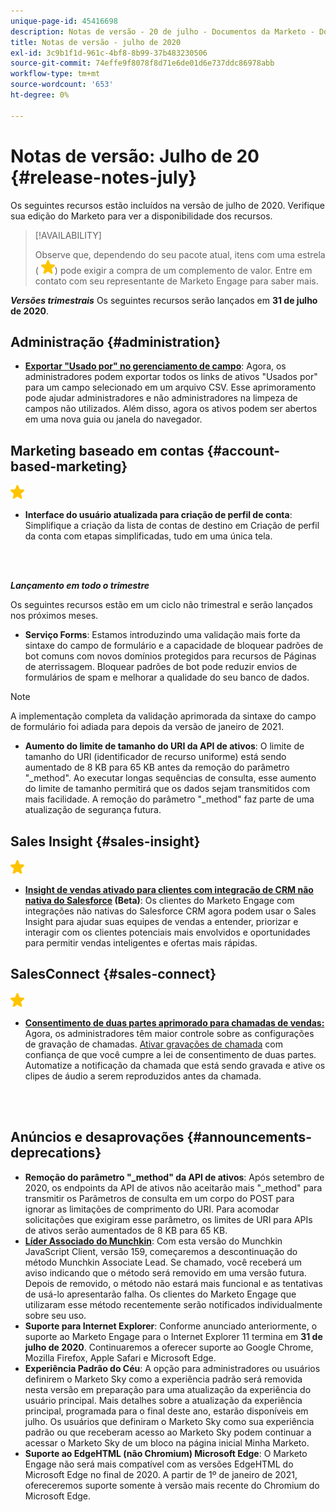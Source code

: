 ```yaml
---
unique-page-id: 45416698
description: Notas de versão - 20 de julho - Documentos da Marketo - Documentação do produto
title: Notas de versão - julho de 2020
exl-id: 3c9b1f1d-961c-4bf8-8b99-37b483230506
source-git-commit: 74effe9f8078f8d71e6de01d6e737ddc86978abb
workflow-type: tm+mt
source-wordcount: '653'
ht-degree: 0%

---
```


# Notas de versão: Julho de 20 {#release-notes-july}

Os seguintes recursos estão incluídos na versão de julho de 2020. Verifique sua edição do Marketo para ver a disponibilidade dos recursos.

>[!AVAILABILITY]
>
>Observe que, dependendo do seu pacote atual, itens com uma estrela ( ![(estrela)](assets/yellow-star.png)) pode exigir a compra de um complemento de valor. Entre em contato com seu representante de Marketo Engage para saber mais.

**_Versões trimestrais_** Os seguintes recursos serão lançados em **31 de julho de 2020**.

## Administração {#administration}

* **[Exportar &quot;Usado por&quot; no gerenciamento de campo](/help/marketo/product-docs/administration/field-management/export-used-by-data-for-a-field.md)**: Agora, os administradores podem exportar todos os links de ativos &quot;Usados por&quot; para um campo selecionado em um arquivo CSV. Esse aprimoramento pode ajudar administradores e não administradores na limpeza de campos não utilizados. Além disso, agora os ativos podem ser abertos em uma nova guia ou janela do navegador.

## Marketing baseado em contas {#account-based-marketing}

![(estrela)](assets/yellow-star.png)

* **Interface do usuário atualizada para criação de perfil de conta**: Simplifique a criação da lista de contas de destino em Criação de perfil da conta com etapas simplificadas, tudo em uma única tela.

<br> 

**_Lançamento em todo o trimestre_**

Os seguintes recursos estão em um ciclo não trimestral e serão lançados nos próximos meses.

* **Serviço Forms**: Estamos introduzindo uma validação mais forte da sintaxe do campo de formulário e a capacidade de bloquear padrões de bot comuns com novos domínios protegidos para recursos de Páginas de aterrissagem. Bloquear padrões de bot pode reduzir envios de formulários de spam e melhorar a qualidade do seu banco de dados.

>[!NOTE]
>
>A implementação completa da validação aprimorada da sintaxe do campo de formulário foi adiada para depois da versão de janeiro de 2021.

* **Aumento do limite de tamanho do URI da API de ativos**: O limite de tamanho do URI (identificador de recurso uniforme) está sendo aumentado de 8 KB para 65 KB antes da remoção do parâmetro &quot;_method&quot;. Ao executar longas sequências de consulta, esse aumento do limite de tamanho permitirá que os dados sejam transmitidos com mais facilidade. A remoção do parâmetro &quot;_method&quot; faz parte de uma atualização de segurança futura.

## Sales Insight {#sales-insight}

![(estrela)](assets/yellow-star.png)

* **[Insight de vendas ativado para clientes com integração de CRM não nativa do Salesforce](/help/marketo/product-docs/marketo-sales-insight/sales-insight-for-non-native-salesforce-integrations.md) (Beta)**: Os clientes do Marketo Engage com integrações não nativas do Salesforce CRM agora podem usar o Sales Insight para ajudar suas equipes de vendas a entender, priorizar e interagir com os clientes potenciais mais envolvidos e oportunidades para permitir vendas inteligentes e ofertas mais rápidas.

## SalesConnect {#sales-connect}

![(estrela)](assets/yellow-star.png)

* **[Consentimento de duas partes aprimorado para chamadas de vendas:](/help/marketo/product-docs/marketo-sales-connect/phone/two-party-consent-settings.md)** Agora, os administradores têm maior controle sobre as configurações de gravação de chamadas. [Ativar gravações de chamada](/help/marketo/product-docs/marketo-sales-connect/phone/enable-call-recording.md) com confiança de que você cumpre a lei de consentimento de duas partes. Automatize a notificação da chamada que está sendo gravada e ative os clipes de áudio a serem reproduzidos antes da chamada.

<br> 

## Anúncios e desaprovações {#announcements-deprecations}

* **Remoção do parâmetro &quot;_method&quot; da API de ativos**: Após setembro de 2020, os endpoints da API de ativos não aceitarão mais &quot;_method&quot; para transmitir os Parâmetros de consulta em um corpo do POST para ignorar as limitações de comprimento do URI. Para acomodar solicitações que exigiram esse parâmetro, os limites de URI para APIs de ativos serão aumentados de 8 KB para 65 KB.
* **[Líder Associado do Munchkin](https://developers.marketo.com/blog/deprecation-of-munchkin-associate-lead-method/)**: Com esta versão do Munchkin JavaScript Client, versão 159, começaremos a descontinuação do método Munchkin Associate Lead. Se chamado, você receberá um aviso indicando que o método será removido em uma versão futura. Depois de removido, o método não estará mais funcional e as tentativas de usá-lo apresentarão falha. Os clientes do Marketo Engage que utilizaram esse método recentemente serão notificados individualmente sobre seu uso.
* **Suporte para Internet Explorer**: Conforme anunciado anteriormente, o suporte ao Marketo Engage para o Internet Explorer 11 termina em **31 de julho de 2020**. Continuaremos a oferecer suporte ao Google Chrome, Mozilla Firefox, Apple Safari e Microsoft Edge.
* **Experiência Padrão do Céu**: A opção para administradores ou usuários definirem o Marketo Sky como a experiência padrão será removida nesta versão em preparação para uma atualização da experiência do usuário principal. Mais detalhes sobre a atualização da experiência principal, programada para o final deste ano, estarão disponíveis em julho. Os usuários que definiram o Marketo Sky como sua experiência padrão ou que receberam acesso ao Marketo Sky podem continuar a acessar o Marketo Sky de um bloco na página inicial Minha Marketo.
* **Suporte ao EdgeHTML (não Chromium) Microsoft Edge**: O Marketo Engage não será mais compatível com as versões EdgeHTML do Microsoft Edge no final de 2020. A partir de 1º de janeiro de 2021, ofereceremos suporte somente à versão mais recente do Chromium do Microsoft Edge.
